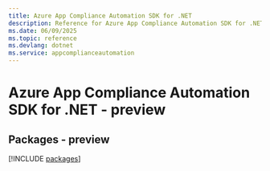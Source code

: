 ```yaml
---
title: Azure App Compliance Automation SDK for .NET
description: Reference for Azure App Compliance Automation SDK for .NET
ms.date: 06/09/2025
ms.topic: reference
ms.devlang: dotnet
ms.service: appcomplianceautomation
---
```

# Azure App Compliance Automation SDK for .NET - preview
## Packages - preview
[!INCLUDE [packages](app-compliance-automation-index.md)]